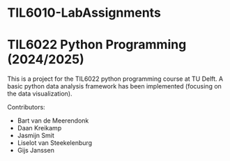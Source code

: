 # TIL6010-LabAssignments

# TIL6022 Python Programming (2024/2025)

This is a project for the TIL6022 python programming course at TU Delft. A basic python data analysis framework has been implemented (focusing on the data visualization).

Contributors:

- Bart van de Meerendonk
- Daan Kreikamp
- Jasmijn Smit
- Liselot van Steekelenburg
- Gijs Janssen